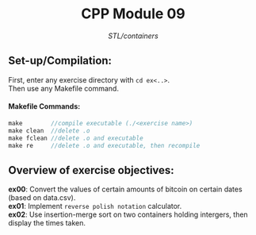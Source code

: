 <h1 align="center">
	CPP Module 09
</h1>

*<p align="center">STL/containers</p>*

## Set-up/Compilation:
First, enter any exercise directory with `cd ex<..>`.  
Then use any Makefile command.

#### Makefile Commands:
```C
make        //compile executable (./<exercise name>)
make clean  //delete .o
make fclean //delete .o and executable
make re     //delete .o and executable, then recompile
```

## Overview of exercise objectives:
**ex00**: Convert the values of certain amounts of bitcoin on certain dates (based on data.csv).  
**ex01**: Implement `reverse polish notation` calculator.  
**ex02**: Use insertion-merge sort on two containers holding intergers, then display the times taken.  
